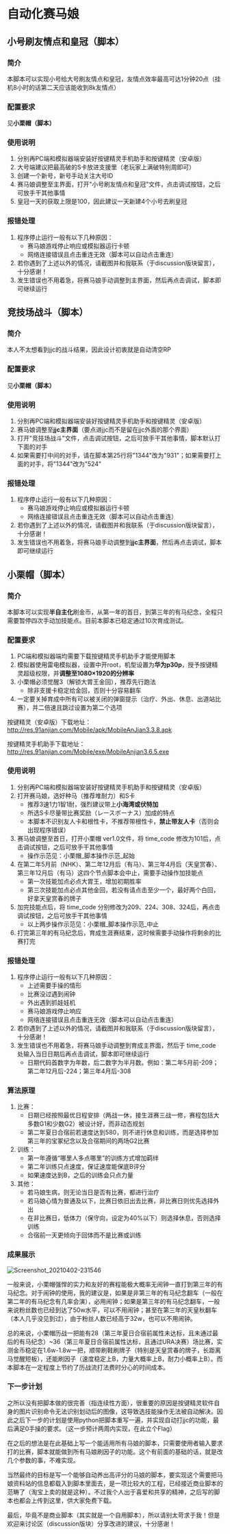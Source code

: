 # 自动化赛马娘

## 小号刷友情点和皇冠（脚本）


### 简介
本脚本可以实现小号给大号刷友情点和皇冠，友情点效率最高可达1分钟20点（挂机8小时的话第二天应该能收到8k友情点）

### 配置要求
见**小栗帽（脚本）**

### 使用说明

1. 分别再PC端和模拟器端安装好按键精灵手机助手和按键精灵（安卓版）
2. 大号端建议把最高破的S卡放进支援里（老玩家上满破特别周即可）
3. 创建一个新号，新号手动关注大号ID
4. 赛马娘调整至主界面，打开"小号刷友情点和皇冠"文件，点击调试按钮，之后可放手干其他事情
5. 皇冠一天的获取上限是100，因此建议一天新建4个小号去刷皇冠

### 报错处理

1. 程序停止运行一般有以下几种原因：
   * 赛马娘游戏停止响应或模拟器运行卡顿
   * 网络连接错误且点击重连无效（脚本可以自动点击重连）
2. 若你遇到了上述以外的情况，请截图并和我联系（于discussion版块留言），十分感谢！
3. 发生错误也不用着急，将赛马娘手动调整到主界面，然后再点击调试，脚本即可继续运行


## 竞技场战斗（脚本）


### 简介
本人不太想看到jjc的战斗结果，因此设计初衷就是自动清空RP

### 配置要求
见**小栗帽（脚本）**

### 使用说明

1. 分别再PC端和模拟器端安装好按键精灵手机助手和按键精灵（安卓版）
2. 赛马娘调整至**jjc主界面**（要点进jjc而不是留在jjc外面的那个界面）
3. 打开"竞技场战斗"文件，点击调试按钮，之后可放手干其他事情，脚本默认打下面的对手
4. 如果需要打中间的对手，请在脚本第25行将"1344"改为"931"；如果需要打上面的对手，将"1344"改为"524"

### 报错处理

1. 程序停止运行一般有以下几种原因：
   * 赛马娘游戏停止响应或模拟器运行卡顿
   * 网络连接错误且点击重连无效（脚本可以自动点击重连）
2. 若你遇到了上述以外的情况，请截图并和我联系（于discussion版块留言），十分感谢！
3. 发生错误也不用着急，将赛马娘手动调整到**jjc主界面**，然后再点击调试，脚本即可继续运行


## 小栗帽（脚本）


### 简介
本脚本可以实现**半自主化**刷金币，从第一年的首日，到第三年的有马纪念，全程只需要暂停四次手动加技能点。目前本脚本已稳定通过10次育成测试。

### 配置要求
1. PC端和模拟器端均需要下载按键精灵手机助手才能使用脚本
2. 模拟器使用雷电模拟器，设置中开root，机型设置为**华为p30p**，授予按键精灵超级权限，并**调整至1080×1920的分辨率**
3. 小栗帽必须觉醒3（解锁大胃王金回），推荐先行跑法
   * 除非支援卡稳定给金回，否则十分容易翻车
4. 一定要关掉育成中所有可以被关闭的弹窗提示（治疗、外出、休息、出道站比赛），并二倍速且跳过设置为第二个选项

按键精灵（安卓版）下载地址：
http://res.91anjian.com/Mobile/apk/MobileAnJian3.3.8.apk

按键精灵手机助手下载地址：
http://res.91anjian.com/Mobile/exe/MobileAnjian3.6.5.exe


### 使用说明

1. 分别再PC端和模拟器端安装好按键精灵手机助手和按键精灵（安卓版）
2. 打开赛马娘，选好种马（推荐堆耐力）和S卡
   * 推荐3速1力1智1耐，强烈建议带上**小海湾或伏特加**
   * 所选S卡尽量带比赛奖励（レースボーナス）加成的特点
   * 本脚本不识别友人卡和根性卡，不推荐带根性卡，**禁止带友人卡**（否则会出现程序错误）
3. 赛马娘调整至首日，打开小栗帽 ver1.0文件，将 time_code 修改为101后，点击调试按钮，之后可放手干其他事情
   * 操作示范见：小栗帽_脚本操作示范_起始
4. 在第二年5月前（NHK）、第二年12月后（有马）、第三年4月后（天皇赏春）、第三年12月后（有马）这四个节点脚本会中止，需要手动操作加技能点
   * 第一次技能加点必点大胃王，增加初期胜率
   * 第三次技能加点必点其他金回，若没有请点击至少一个，最好两个白回，好拿天皇赏春的牌子
5. 加完技能点后，将 time_code 分别修改为209、224、308、324后，再点击调试按钮，之后可放手干其他事情
   * 以上两步操作示范见：小栗帽_脚本操作示范_中止
6. 打完第三年的有马纪念后，育成生涯赛结束，这时候需要手动操作将剩余的比赛打完

### 报错处理

1. 程序停止运行一般有以下几种原因：
   * 上述需要手操的情形
   * 比赛没过遇到闹钟
   * 外出遇到抓娃娃机
   * 赛马娘游戏停止响应
   * 网络连接错误且点击重连无效（脚本可以自动点击重连）
2. 若你遇到了上述以外的情况，请截图并和我联系（于discussion版块留言），十分感谢！
3. 发生错误也不用着急，将赛马娘手动调整到育成主界面，然后于 time_code 处输入当日日期后再点击调试，脚本即可继续运行
   * 日期代码首数字为年数，后二数字为半月数。例如：第二年5月前-209；第二年12月后-224；第三年4月后-308

### 算法原理

1. 比赛：
   * 日期已经按照最优日程安排（两战一休，接生涯赛三战一修，赛程包括大多数G1和少数G2）被设计好，而非动态规划
   * 第二年夏日合宿前若速度达到580，则不进行休息和训练，而是选择参加第三年的宝冢纪念以及合宿期间的两场G2比赛
2. 训练：
   * 第一年遵循“哪里人多点哪里”的训练方式增加羁绊
   * 第二年训练只点速度，保证速度能保底B评分
   * 如果速度达到B，之后的训练会只点力量
3. 其他：
   * 若马娘生病，则无论当日是否有比赛，都进行治疗
   * 若马娘心情为普通及以下，比赛日依旧出去比赛，非比赛日则优先选择外出
   * 在非比赛日，低体力（保守向，设定为40%以下）则选择休息，否则选择训练
   * 合宿前一天更倾向于回体而不是比赛或训练

### 成果展示

![Screenshot_20210402-231546](https://user-images.githubusercontent.com/81814988/113432592-3dabf800-9410-11eb-978b-039ba32810e5.png)

一般来说，小栗帽强悍的实力和友好的赛程能极大概率无闹钟一直打到第三年的有马纪念。对于闹钟的使用，我的建议是，如果是非第三年的有马纪念翻车（一般在第二年的有马纪念有几率会演），必用闹钟；如果是第三年的有马纪念翻车，一般来说粉丝数也已经到达了50w水平，可以不用闹钟；甚至在第三年的天皇秋翻车（本人几乎没见到过），由于粉丝人数已经高于32w，也可以不用闹钟。

总的来说，小栗帽历战一把能有28（第三年夏日合宿前属性未达标，且未通过最后的有马纪念）~36（第三年夏日合宿前属性达标，且通过URA决赛）场比赛，实测金币稳定在1.6w-1.8w一把，顺带刷鞋刷牌子（特别是天皇赏春的牌子，长距离马觉醒短板），还能刷因子（速度稳定上B，力量大概率上B，耐力小概率上B）。而本脚本在一定程度上节约了历战流打法费时分心的时间成本。

### 下一步计划

之所以没有把脚本做的很完善（指连续性方面），很重要的原因是按键精灵软件自身的图片识别命令无法识别划动后的图像，这导致选技能操作无法被自动解决。因此之后下一步的计划是使用python把脚本重写一遍，并实现自动打jjc的功能，最后满足0手操的要求。（这一步预计两周内实现，在此立个Flag）

在之后的想法是在此基础上写一个能适用所有马娘的脚本，只需要使用者输入要求打的比赛，脚本就能做到所有马娘刷因子的功能。这个有前面的基础的话，就是改几个参数的事，不难实现。

当然最终的目标是写一个能够自动养出高评分的马娘的脚本，要实现这个需要把马娘资料站的信息都载入到脚本里面去，是一项比较大的工程，已经接近商业脚本的范畴了（淘宝上卖的就是这种）。不过我个人出于喜爱和共享的精神，之后写的脚本也都会上传到这里，供大家免费下载。

最后，毕竟不是商业脚本（其实就是一个自用脚本），所以请别太苛求于我！但是欢迎来讨论区（discussion版块）分享改进的建议，十分感谢！
